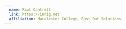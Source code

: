 ```yaml
---
  name: Paul Cantrell
  link: https://innig.net
  affiliation: Macalester College, Bust Out Solutions
---
```


